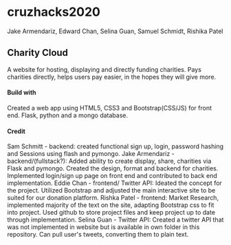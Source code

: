 # cruzhacks2020

Jake Armendariz,
Edward Chan,
Selina Guan,
Samuel Schmidt,
Rishika Patel
<br>

## Charity Cloud
A website for hosting, displaying and directly funding charities. Pays charities directly, helps users pay easier, in the hopes they will give more.
#### Build with
Created a web app using HTML5, CSS3 and Bootstrap(CSS/JS) for front end. Flask, python and a mongo database.
#### Credit
Sam Schmitt - backend: created functional sign up, login, password hashing and Sessions using flash and pymongo.
Jake Armendariz -backend/(fullstack?): Added ability to create display, share, charities via Flask and pymongo. Created the design, format and backend for charities. Implemented login/sign up page on front end and contributed to back end implementation.
Eddie Chan - frontend/ Twitter API: Ideated the concept for the project. Utilized Bootstrap and adjusted the main interactive site to be suited for our donation platform.
Rishka Patel - frontend: Market Research, implemented majority of the text on the site, adapting Bootstrap css to fit into project. Used github to store project files and keep project up to date through implementation.
Selina Guan - Twitter API: Created a twitter API that was not implemented in website but is available in own folder in this repository. Can pull user's tweets, converting them to plain text.
